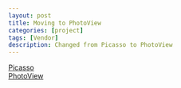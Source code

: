 ```yaml
---
layout: post
title: Moving to PhotoView
categories: [project]
tags: [Vendor]
description: Changed from Picasso to PhotoView
---
```


[Picasso](https://github.com/square/picasso)  
[PhotoView](https://github.com/chrisbanes/PhotoView)